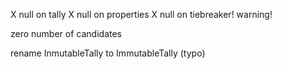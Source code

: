 X null on tally
X null on properties
X null on tiebreaker! warning!

zero number of candidates

rename InmutableTally to ImmutableTally (typo)